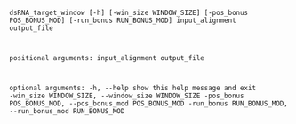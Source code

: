 <code>dsRNA_target_window [-h] [-win_size WINDOW_SIZE]
                           [-pos_bonus POS_BONUS_MOD]
                           [-run_bonus RUN_BONUS_MOD]
                           input_alignment output_file

positional arguments:
  input_alignment
  output_file

optional arguments:
  -h, --help            show this help message and exit
  -win_size WINDOW_SIZE, --window_size WINDOW_SIZE
  -pos_bonus POS_BONUS_MOD, --pos_bonus_mod POS_BONUS_MOD
  -run_bonus RUN_BONUS_MOD, --run_bonus_mod RUN_BONUS_MOD
</code>

